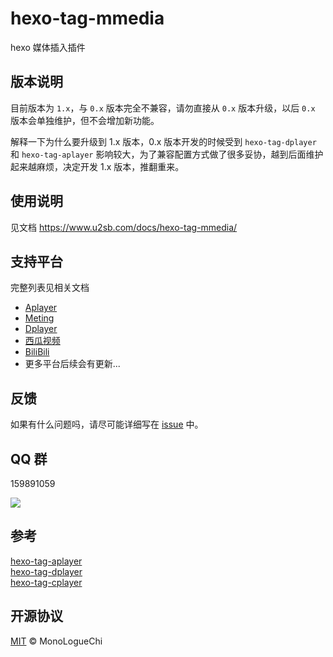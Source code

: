 # hexo-tag-mmedia

hexo 媒体插入插件

## 版本说明

目前版本为 `1.x`，与 `0.x` 版本完全不兼容，请勿直接从 `0.x` 版本升级，以后 `0.x` 版本会单独维护，但不会增加新功能。

解释一下为什么要升级到 1.x 版本，0.x 版本开发的时候受到 `hexo-tag-dplayer` 和 `hexo-tag-aplayer` 影响较大，为了兼容配置方式做了很多妥协，越到后面维护起来越麻烦，决定开发 1.x 版本，推翻重来。

## 使用说明

见文档 https://www.u2sb.com/docs/hexo-tag-mmedia/

## 支持平台

完整列表见相关文档

- [Aplayer](https://github.com/DIYgod/APlayer)
- [Meting](https://github.com/metowolf/MetingJS)
- [Dplayer](https://github.com/DIYgod/DPlayer)
- [西瓜视频](https://www.ixigua.com/)
- [BiliBili](https://www.bilibili.com/)
- 更多平台后续会有更新...

## 反馈

如果有什么问题吗，请尽可能详细写在 [issue](https://github.com/u2sb/hexo-tag-mmedia/issues) 中。

## QQ 群

159891059

![](https://s2.ax1x.com/2020/02/14/1jAh1U.png)

## 参考

[hexo-tag-aplayer](https://github.com/MoePlayer/hexo-tag-aplayer)  
[hexo-tag-dplayer](https://github.com/MoePlayer/hexo-tag-dplayer)  
[hexo-tag-cplayer](https://github.com/EYHN/hexo-tag-cplayer)

## 开源协议

[MIT](https://github.com/u2sb/hexo-tag-mmedia/blob/1.x/LICENSE) © MonoLogueChi
